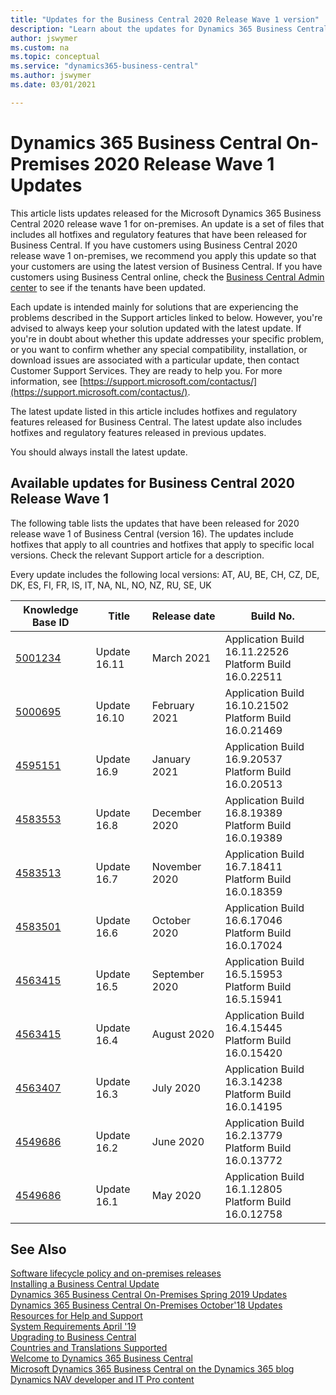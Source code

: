 ```yaml
---
title: "Updates for the Business Central 2020 Release Wave 1 version"
description: "Learn about the updates for Dynamics 365 Business Central 2020 Release Wave 1 on-premises deployments."
author: jswymer
ms.custom: na
ms.topic: conceptual
ms.service: "dynamics365-business-central"
ms.author: jswymer
ms.date: 03/01/2021

---
```


# Dynamics 365 Business Central On-Premises 2020 Release Wave 1 Updates

This article lists updates released for the Microsoft Dynamics 365 Business Central 2020 release wave 1 for on-premises. An update is a set of files that includes all hotfixes and regulatory features that have been released for Business Central. If you have customers using Business Central 2020 release wave 1 on-premises, we recommend you apply this update so that your customers are using the latest version of Business Central. If you have customers using Business Central online, check the [Business Central Admin center](../administration/tenant-admin-center.md) to see if the tenants have been updated.  

Each update is intended mainly for solutions that are experiencing the problems described in the Support articles linked to below. However, you're advised to always keep your solution updated with the latest update. If you're in doubt about whether this update addresses your specific problem, or you want to confirm whether any special compatibility, installation, or download issues are associated with a particular update, then contact Customer Support Services. They are ready to help you. For more information, see [https://support.microsoft.com/contactus/](https://support.microsoft.com/contactus/).

The latest update listed in this article includes hotfixes and regulatory features released for Business Central. The latest update also includes hotfixes and regulatory features released in previous updates.  

You should always install the latest update.

## Available updates for Business Central 2020 Release Wave 1

The following table lists the updates that have been released for 2020 release wave 1 of Business Central (version 16). The updates include hotfixes that apply to all countries and hotfixes that apply to specific local versions. Check the relevant Support article for a description.

Every update includes the following local versions: AT, AU, BE, CH, CZ, DE, DK, ES, FI, FR, IS, IT, NA, NL, NO, NZ, RU, SE, UK

|Knowledge Base ID                                           |Title                |Release date  |Build No. |
|------------------------------------------------------------|---------------------|--------------|----------|
|[5001234](https://support.microsoft.com/help/5001234)|Update 16.11 |March 2021|Application Build 16.11.22526</br>Platform Build 16.0.22511|
|[5000695](https://support.microsoft.com/help/5000695)|Update 16.10 |February 2021|Application Build 16.10.21502</br>Platform Build 16.0.21469|
|[4595151](https://support.microsoft.com/help/4595151)|Update 16.9 |January 2021|Application Build 16.9.20537</br>Platform Build 16.0.20513|
|[4583553](https://support.microsoft.com/help/4583553)|Update 16.8 |December 2020|Application Build 16.8.19389</br>Platform Build 16.0.19389|
|[4583513](https://support.microsoft.com/help/4583513)|Update 16.7 |November 2020|Application Build 16.7.18411</br>Platform Build 16.0.18359|
|[4583501](https://support.microsoft.com/help/4583501)|Update 16.6 |October 2020|Application Build 16.6.17046</br>Platform Build 16.0.17024|
|[4563415](https://support.microsoft.com/help/4576664)|Update 16.5 |September 2020|Application Build 16.5.15953</br>Platform Build 16.5.15941|
|[4563415](https://support.microsoft.com/help/4563415)|Update 16.4 |August 2020|Application Build 16.4.15445</br>Platform Build 16.0.15420|
|[4563407](https://support.microsoft.com/help/4563407)|Update 16.3 |July 2020|Application Build 16.3.14238</br>Platform Build 16.0.14195|
|[4549686](https://support.microsoft.com/help/4564072)|Update 16.2 |June 2020|Application Build 16.2.13779</br>Platform Build 16.0.13772|
|[4549686](https://support.microsoft.com/help/4549686)|Update 16.1 |May 2020|Application Build 16.1.12805</br>Platform Build 16.0.12758|

## See Also

[Software lifecycle policy and on-premises releases](../terms/lifecycle-policy-on-premises.md)  
[Installing a Business Central Update](../upgrade/upgrading-cumulative-update-v15.md)  
[Dynamics 365 Business Central On-Premises Spring 2019 Updates](update-versions-14.md)  
[Dynamics 365 Business Central On-Premises October'18 Updates](update-versions-13.md)  
[Resources for Help and Support](../help-and-support.md)  
[System Requirements April '19](system-requirement-business-central.md)  
[Upgrading to Business Central](../upgrade/upgrading-to-business-central.md)  
[Countries and Translations Supported](../compliance/apptest-countries-and-translations.md)  
[Welcome to Dynamics 365 Business Central](/dynamics365/business-central/index)  
[Microsoft Dynamics 365 Business Central on the Dynamics 365 blog](https://cloudblogs.microsoft.com/dynamics365/it/product/business-central/)  
[Dynamics NAV developer and IT Pro content](/dynamics-nav/index)